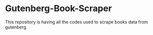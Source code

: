 # Gutenberg-Book-Scraper
This repository is having all the codes used to scrape books data from gutenberg
